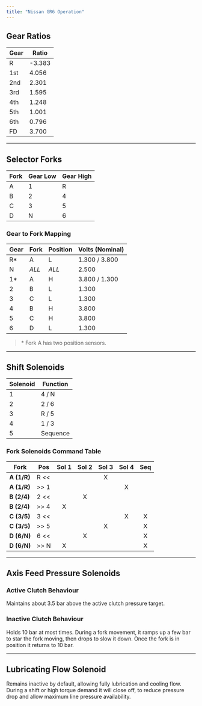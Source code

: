 ```yaml
---
title: "Nissan GR6 Operation"
---
```


## Gear Ratios
| Gear | Ratio  |
| ---- | ------ |
| R	   | -3.383 |
| 1st  | 4.056  |
| 2nd  | 2.301  |
| 3rd  | 1.595  |
| 4th  | 1.248  |
| 5th  | 1.001  |
| 6th  | 0.796  |
| FD   | 3.700  |

---

## Selector Forks
| Fork | Gear Low | Gear High |
| ---- | -------- | --------- |
| A    | 1        | R         |
| B    | 2        | 4         |
| C    | 3        | 5         |
| D    | N        | 6         |

### Gear to Fork Mapping
| Gear | Fork  | Position | Volts (Nominal) |
| ---- | ----- | -------- | ----- |
| R*   | A     | L        | 1.300 / 3.800 |
| N    | *ALL* | *ALL*    | 2.500 |
| 1*   | A     | H        | 3.800 / 1.300 |
| 2    | B     | L        | 1.300 |
| 3    | C     | L        | 1.300 |
| 4    | B     | H        | 3.800 |
| 5    | C     | H        | 3.800 |
| 6    | D     | L        | 1.300 |
> \* Fork A has two position sensors.

--- 

## Shift Solenoids
| Solenoid | Function         |
| -------- | ---------------- |
| 1        | 4 / N            |
| 2        | 2 / 6            |
| 3        | R / 5            |
| 4        | 1 / 3            |
| 5        | Sequence         |

### Fork Solenoids Command Table
| Fork        | Pos  | Sol 1 | Sol 2 | Sol 3 | Sol 4 | Seq |
| ----------- | ---- |:-----:|:-----:|:-----:|:-----:|:---:|
| **A (1/R)** | R << |       |       | X     |       |     |
| **A (1/R)** | >> 1 |       |       |       | X     |     |
| **B (2/4)** | 2 << |       | X     |       |       |     |
| **B (2/4)** | >> 4 | X     |       |       |       |     |
| **C (3/5)** | 3 << |       |       |       | X     | X   |
| **C (3/5)** | >> 5 |       |       | X     |       | X   |
| **D (6/N)** | 6 << |       | X     |       |       | X   |
| **D (6/N)** | >> N | X     |       |       |       | X   |

---

## Axis Feed Pressure Solenoids
### Active Clutch Behaviour
Maintains about 3.5 bar above the active clutch pressure target.

### Inactive Clutch Behaviour
Holds 10 bar at most times.
During a fork movement, it ramps up a few bar to star the fork moving, then drops to slow it down. Once the fork is in position it returns to 10 bar.

---

## Lubricating Flow Solenoid
Remains inactive by default, allowing fully lubrication and cooling flow.
During a shift or high torque demand it will close off, to reduce pressure drop and allow maximum line pressure availability.